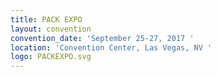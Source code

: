 ```yaml
---
title: PACK EXPO
layout: convention
convention_date: 'September 25-27, 2017 '
location: 'Convention Center, Las Vegas, NV '
logo: PACKEXPO.svg
---
```


